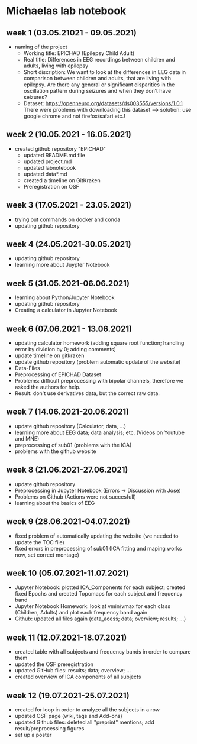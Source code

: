 # Michaelas lab notebook

## week 1 (03.05.21021 - 09.05.2021)
- naming of the project
  - Working title: EPICHAD (Epilepsy Child Adult)
  - Real title: Differences in EEG recordings between children and adults, living with epilepsy
  - Short discription: We want to look at the differences in EEG data in comparison between children and adults, that are living with epilepsy. Are there any general or significant disparities in the oscillation pattern during seizures and when they don’t have seizures?
  - Dataset: https://openneuro.org/datasets/ds003555/versions/1.0.1
    There were problems with downloading this dataset --> solution: use google chrome and not firefox/safari etc.!

## week 2 (10.05.2021 - 16.05.2021)
- created github repository "EPICHAD"
  - updated README.md file
  - updated project.md
  - updated labnotebook 
  - updated data*.md
  - created a timeline on GitKraken
  - Preregistration on OSF

## week 3 (17.05.2021 - 23.05.2021)
- trying out commands on docker and conda
- updating github repository 

## week 4 (24.05.2021-30.05.2021)
- updating github repository 
- learning more about Juypter Notebook

## week 5 (31.05.2021-06.06.2021)
- learning about Python/Jupyter Notebook
- updating github repository
- Creating a calculator in Jupyter Notebook

## week 6 (07.06.2021 - 13.06.2021)
- updating calculator homework (adding square root function; handling error by dividion by 0; adding comments)
- update timeline on gitkraken
- update github repository (problem automatic update of the website)
 - Data-Files
- Preprocessing of EPICHAD Dataset 
 - Problems: difficult preprocessing with bipolar channels, therefore we asked the authors for help. 
 - Result: don't use derivatives data, but the correct raw data.  

## week 7 (14.06.2021-20.06.2021)
- update github repository (Calculator, data, ...)
- learning more about EEG data; data analysis; etc. (Videos on Youtube and MNE)
- preprocessing of sub01 (problems with the ICA)
- problems with the github website

## week 8 (21.06.2021-27.06.2021)
- update github repository 
- Preprocessing in Jupyter Notebook (Errors -> Discussion with Jose)
- Problems on Github (Actions were not succesfull)
- learning about the basics of EEG

## week 9 (28.06.2021-04.07.2021)
- fixed problem of automatically updating the website (we needed to update the TOC file)
- fixed errors in preprocessing of sub01 (ICA fitting and maping works now, set correct montage)

## week 10 (05.07.2021-11.07.2021)
- Jupyter Notebook: plotted ICA_Components for each subject; created fixed Epochs and created Topomaps for each subject and frequency band
- Jupyter Notebook Homework: look at vmin/vmax for each class (Children, Adults) and plot each frequency band again
- Github: updated all files again (data_acess; data; overview; results; ...)

## week 11 (12.07.2021-18.07.2021)
- created table with all subjects and frequency bands in order to compare them 
- updated the OSF preregistration
- updated GitHub files: results; data; overview; ...
- created overview of ICA components of all subjects

## week 12 (19.07.2021-25.07.2021)
- created for loop in order to analyze all the subjects in a row
- updated OSF page (wiki, tags and Add-ons)
- updated Github files: deleted all "preprint" mentions; add result/preprocessing figures
- set up a poster
